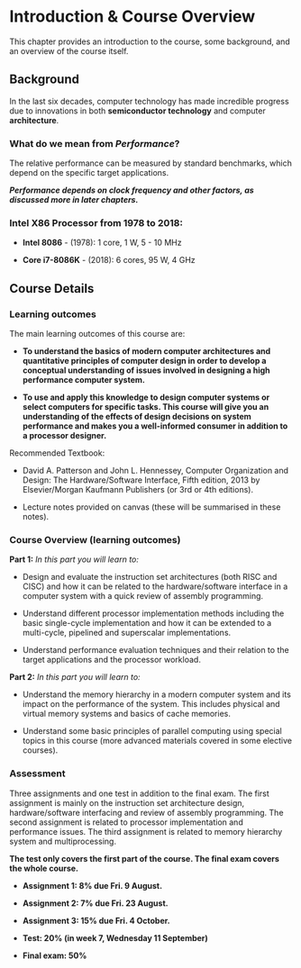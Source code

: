 
# Introduction & Course Overview

This chapter provides an introduction to the course, some background, and an overview of the course itself.


## Background


In the last six decades, computer technology has made incredible progress due to innovations in both **semiconductor technology** and computer **architecture**.

<!-- Add graph figure here -->


### What do we mean from *Performance*?

<!-- Add relative performance graph here -->

The relative performance can be measured by standard benchmarks, which depend on the specific target applications.

***Performance depends on clock frequency and other factors, as discussed more in later chapters.***


<!-- Clock rate & power consumption graph -->

### Intel X86 Processor from 1978 to 2018: 

-   **Intel 8086** - (1978): 1 core, 1 W, 5 - 10 MHz

-   **Core i7-8086K** - (2018): 6 cores, 95 W, 4 GHz



## Course Details


### Learning outcomes

The main learning outcomes of this course are:

-   **To understand the basics of modern computer architectures and quantitative principles of computer design in order to develop a conceptual understanding of issues involved in designing a high performance computer system.**

-   **To use and apply this knowledge to design computer systems or select computers for specific tasks. This course will give you an understanding of the effects of design decisions on system performance and makes you a well-informed consumer in addition to a processor designer.**

Recommended Textbook:

-   David A. Patterson and John L. Hennessey, Computer Organization and Design: The Hardware/Software Interface, Fifth edition, 2013 by Elsevier/Morgan Kaufmann Publishers (or 3rd or 4th editions).

-   Lecture notes provided on canvas (these will be summarised in these notes).


### Course Overview (learning outcomes)

**Part 1:** *In this part you will learn to:*

-   Design and evaluate the instruction set architectures (both RISC and CISC) and how it can be related to the hardware/software interface in a computer system with a quick review of assembly programming.

-   Understand different processor implementation methods including the basic single-cycle implementation and how it can be extended to a multi-cycle, pipelined and superscalar implementations.

-   Understand performance evaluation techniques and their relation to the target applications and the processor workload.

**Part 2:** *In this part you will learn to:*

-   Understand the memory hierarchy in a modern computer system and its impact on the performance of the system. This includes physical and virtual memory systems and basics of cache memories.

-   Understand some basic principles of parallel computing using special topics in this course (more advanced materials covered in some elective courses).


### Assessment

Three assignments and one test in addition to the final exam. The first assignment is mainly on the instruction set architecture design, hardware/software interfacing and review of assembly programming. The second assignment is related to processor implementation and performance issues. The third assignment is related to memory hierarchy system and multiprocessing.

**The test only covers the first part of the course. The final exam covers the whole course.**

-   **Assignment 1: 8% due Fri. 9 August.**

-   **Assignment 2: 7% due Fri. 23 August.**

-   **Assignment 3: 15% due Fri. 4 October.**

-   **Test: 20% (in week 7, Wednesday 11 September)**

-   **Final exam: 50%**



